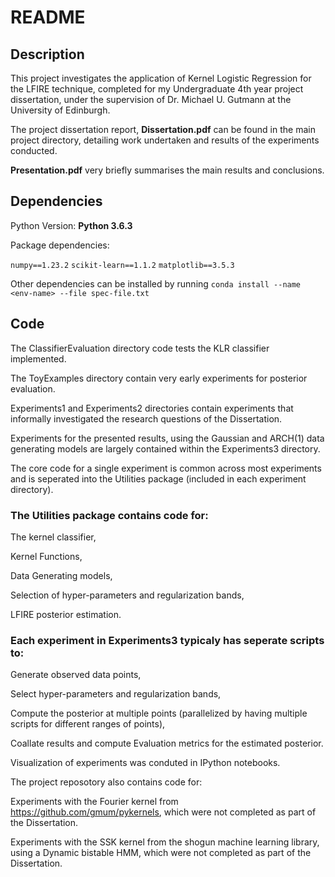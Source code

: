 # README #

## Description 
This project investigates the application of Kernel Logistic Regression for the LFIRE technique, completed for my Undergraduate 4th year project dissertation, under the supervision of Dr. Michael U. Gutmann at the University of Edinburgh.

The project dissertation report, **Dissertation.pdf** can be found in the main project directory, detailing work undertaken and results of the experiments conducted.

**Presentation.pdf** very briefly summarises the main results and conclusions.

## Dependencies ##
Python Version: **Python 3.6.3**

Package dependencies:

```numpy==1.23.2```
```scikit-learn==1.1.2```
```matplotlib==3.5.3```

Other dependencies can be installed by running ```conda install --name <env-name> --file spec-file.txt```

## Code ##
The ClassifierEvaluation directory code tests the KLR classifier implemented.

The ToyExamples directory contain very early experiments for posterior evaluation.

Experiments1 and Experiments2 directories contain experiments that informally investigated the research questions of the Dissertation.

Experiments for the presented results, using the Gaussian and ARCH(1) data generating models are largely contained within the Experiments3 directory.

The core code for a single experiment is common across most experiments and is seperated into the Utilities package (included in each experiment directory).

### The Utilities package contains code for:

The kernel classifier, 

Kernel Functions,

Data Generating models,

Selection of hyper-parameters and regularization bands,

LFIRE posterior estimation.

### Each experiment in Experiments3 typicaly has seperate scripts to:

Generate observed data points,

Select hyper-parameters and regularization bands,

Compute the posterior at multiple points (parallelized by having multiple scripts for different ranges of points),

Coallate results and compute Evaluation metrics for the estimated posterior.

Visualization of experiments was conduted in IPython notebooks.

The project reposotory also contains code for:

Experiments with the Fourier kernel from https://github.com/gmum/pykernels, which were not completed as part of the Dissertation. 

Experiments with the SSK kernel from the shogun machine learning library, using a Dynamic bistable HMM, which were not completed as part of the Dissertation. 
